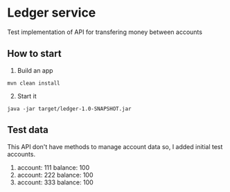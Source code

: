 # Ledger service

Test implementation of API for transfering money between accounts

## How to start

1. Build an app
```
mvn clean install
```
2. Start it
```
java -jar target/ledger-1.0-SNAPSHOT.jar
```

## Test data

This API don't have methods to manage account data so, I added initial test accounts.

1. account: 111 balance: 100
2. account: 222 balance: 100
3. account: 333 balance: 100


